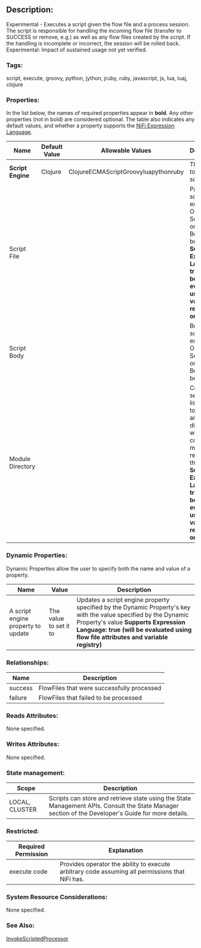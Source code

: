 ## Description:

Experimental - Executes a script given the flow file and a process session. The script is responsible for handling the incoming flow file (transfer to SUCCESS or remove, e.g.) as well as any flow files created by the script. If the handling is incomplete or incorrect, the session will be rolled back. Experimental: Impact of sustained usage not yet verified.

### Tags:

script, execute, groovy, python, jython, jruby, ruby, javascript, js, lua, luaj, clojure

### Properties:

In the list below, the names of required properties appear in **bold**. Any other properties (not in bold) are considered optional. The table also indicates any default values, and whether a property supports the [NiFi Expression Language](https://nifi.apache.org/docs/nifi-docs/html/expression-language-guide.html).

| Name              | Default Value | Allowable Values                     | Description                                                  |
| ----------------- | ------------- | ------------------------------------ | ------------------------------------------------------------ |
| **Script Engine** | Clojure       | ClojureECMAScriptGroovyluapythonruby | The engine to execute scripts                                |
| Script File       |               |                                      | Path to script file to execute. Only one of Script File or Script Body may be used **Supports Expression Language: true (will be evaluated using variable registry only)** |
| Script Body       |               |                                      | Body of script to execute. Only one of Script File or Script Body may be used |
| Module Directory  |               |                                      | Comma-separated list of paths to files and/or directories which contain modules required by the script. **Supports Expression Language: true (will be evaluated using variable registry only)** |

### Dynamic Properties:

Dynamic Properties allow the user to specify both the name and value of a property.

| Name                               | Value                  | Description                                                  |
| ---------------------------------- | ---------------------- | ------------------------------------------------------------ |
| A script engine property to update | The value to set it to | Updates a script engine property specified by the Dynamic Property's key with the value specified by the Dynamic Property's value **Supports Expression Language: true (will be evaluated using flow file attributes and variable registry)** |



### Relationships:

| Name    | Description                                |
| ------- | ------------------------------------------ |
| success | FlowFiles that were successfully processed |
| failure | FlowFiles that failed to be processed      |

### Reads Attributes:

None specified.

### Writes Attributes:

None specified.

### State management:

| Scope          | Description                                                  |
| -------------- | ------------------------------------------------------------ |
| LOCAL, CLUSTER | Scripts can store and retrieve state using the State Management APIs. Consult the State Manager section of the Developer's Guide for more details. |

### Restricted:

| Required Permission | Explanation                                                  |
| ------------------- | ------------------------------------------------------------ |
| execute code        | Provides operator the ability to execute arbitrary code assuming all permissions that NiFi has. |

### System Resource Considerations:

None specified.

### See Also:

[InvokeScriptedProcessor](https://nifi.apache.org/docs/nifi-docs/components/org.apache.nifi/nifi-scripting-nar/1.7.1/org.apache.nifi.processors.script.InvokeScriptedProcessor/index.html)